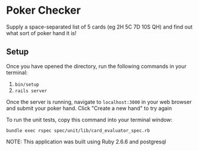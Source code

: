 # Poker Checker

Supply a space-separated list of 5 cards (eg 2H 5C 7D 10S QH) and find out what sort of poker hand it is!

## Setup

Once you have opened the directory, run the following commands in your terminal:

1.  `bin/setup`
2.  `rails server`

Once the server is running, navigate to `localhost:3000` in your web browser and submit your poker hand. Click "Create a new hand" to try again

To run the unit tests, copy this command into your terminal window:

`bundle exec rspec spec/unit/lib/card_evaluator_spec.rb`

NOTE: This application was built using Ruby 2.6.6 and postgresql
